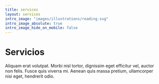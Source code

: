 ```yaml
---
title: services
layout: services
intro_image: "images/illustrations/reading.svg"
intro_image_absolute: true
intro_image_hide_on_mobile: false
---
```


# Servicios

Aliquam erat volutpat. Morbi nisl tortor, dignissim eget efficitur vel, auctor non felis. Fusce quis viverra mi. Aenean quis massa pretium, ullamcorper nisi eget, hendrerit odio.
